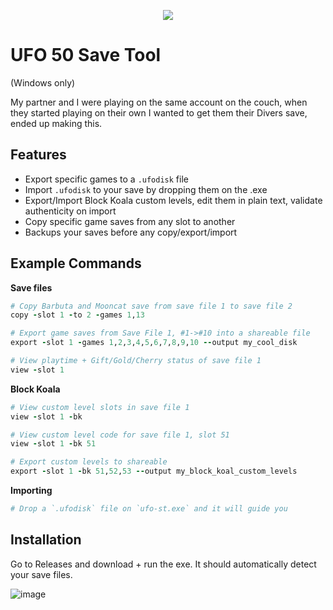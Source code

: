 <p align="center">
  <img src="https://github.com/user-attachments/assets/f6aa7019-a242-4d76-8735-893f8c4dd0ba" />
</p>

# UFO 50 Save Tool
(Windows only)

My partner and I were playing on the same account on the couch, when they started playing on their own I wanted to get them their Divers save, ended up making this.

## Features
- Export specific games to a `.ufodisk` file
- Import `.ufodisk` to your save by dropping them on the .exe
- Export/Import Block Koala custom levels, edit them in plain text, validate authenticity on import
- Copy specific game saves from any slot to another
- Backups your saves before any copy/export/import

## Example Commands
**Save files**
```rb
# Copy Barbuta and Mooncat save from save file 1 to save file 2
copy -slot 1 -to 2 -games 1,13

# Export game saves from Save File 1, #1->#10 into a shareable file
export -slot 1 -games 1,2,3,4,5,6,7,8,9,10 --output my_cool_disk

# View playtime + Gift/Gold/Cherry status of save file 1
view -slot 1
```
**Block Koala**
```rb
# View custom level slots in save file 1
view -slot 1 -bk

# View custom level code for save file 1, slot 51
view -slot 1 -bk 51

# Export custom levels to shareable
export -slot 1 -bk 51,52,53 --output my_block_koal_custom_levels
```
**Importing**
```rb
# Drop a `.ufodisk` file on `ufo-st.exe` and it will guide you
```

## Installation
Go to Releases and download + run the exe. It should automatically detect your save files.

![image](https://github.com/user-attachments/assets/4bb96da5-1dd7-4d13-8937-665774ea4657)

